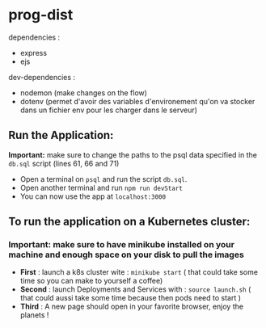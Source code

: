 # prog-dist
dependencies :
- express
- ejs

dev-dependencies :
- nodemon (make changes on the flow)
- dotenv (permet d'avoir des variables d'environement qu'on va stocker dans un fichier env pour les charger dans le serveur)


## Run the Application:

**Important:** make sure to change the paths to the psql data specified in the `db.sql` script (lines 61, 66 and 71)


- Open a terminal on `psql` and run the script `db.sql`.
- Open another terminal and run `npm run devStart`
- You can now use the app at `localhost:3000`

## To run the application on a Kubernetes cluster:
### **Important:** make sure to have minikube installed on your machine and enough space on your disk to pull the images
- **First** : launch a k8s cluster wite : `minikube start` ( that could take some time so you can make to yourself a coffee)  
- **Second** : launch Deployments and Services with : `source launch.sh` ( that could aussi take some time because then pods need to start )
- **Third** : A new page should open in your favorite browser, enjoy the planets !
